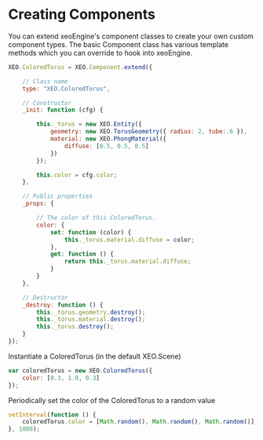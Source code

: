 # Creating Components

You can extend xeoEngine's component classes to create your own custom component types. The basic Component class has various template methods which you can override to hook into xeoEngine.


````javascript
XEO.ColoredTorus = XEO.Component.extend({

    // Class name
    type: "XEO.ColoredTorus",

    // Constructor
    _init: function (cfg) {

        this._torus = new XEO.Entity({
            geometry: new XEO.TorusGeometry({ radius: 2, tube:.6 }),
            material: new XEO.PhongMaterial({
                diffuse: [0.5, 0.5, 0.5]
            })
        });

        this.color = cfg.color;
    },

    // Public properties 
    _props: {

        // The color of this ColoredTorus.
        color: {
            set: function (color) {
                this._torus.material.diffuse = color;
            },
            get: function () {
                return this._torus.material.diffuse;
            }
        }
    },

    // Destructor
    _destroy: function () {
        this._torus.geometry.destroy();
        this._torus.material.destroy();
        this._torus.destroy();
    }
});
````

Instantiate a ColoredTorus (in the default XEO.Scene)

````javascript
var coloredTorus = new XEO.ColoredTorus({
    color: [0.3, 1.0, 0.3]
});
````

Periodically set the color of the ColoredTorus to a random value


````javascript
setInterval(function () {
    coloredTorus.color = [Math.random(), Math.random(), Math.random()];
}, 1000);

````
